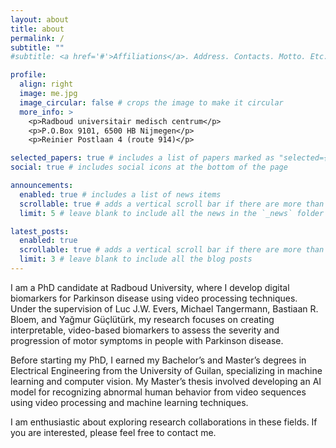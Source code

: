 ```yaml
---
layout: about
title: about
permalink: /
subtitle: "" 
#subtitle: <a href='#'>Affiliations</a>. Address. Contacts. Motto. Etc.

profile:
  align: right
  image: me.jpg
  image_circular: false # crops the image to make it circular
  more_info: >
    <p>Radboud universitair medisch centrum</p>
    <p>P.O.Box 9101, 6500 HB Nijmegen</p>
    <p>Reinier Postlaan 4 (route 914)</p>

selected_papers: true # includes a list of papers marked as "selected={true}"
social: true # includes social icons at the bottom of the page

announcements:
  enabled: true # includes a list of news items
  scrollable: true # adds a vertical scroll bar if there are more than 3 news items
  limit: 5 # leave blank to include all the news in the `_news` folder

latest_posts:
  enabled: true
  scrollable: true # adds a vertical scroll bar if there are more than 3 new posts items
  limit: 3 # leave blank to include all the blog posts
---
```


I am a PhD candidate at Radboud University, where I develop digital biomarkers for Parkinson disease using video processing techniques. Under the supervision of Luc J.W. Evers, Michael Tangermann, Bastiaan R. Bloem, and Yağmur Güçlütürk, my research focuses on creating interpretable, video-based biomarkers to assess the severity and progression of motor symptoms in people with Parkinson disease.

Before starting my PhD, I earned my Bachelor’s and Master’s degrees in Electrical Engineering from the University of Guilan, specializing in machine learning and computer vision. My Master’s thesis involved developing an AI model for recognizing abnormal human behavior from video sequences using video processing and machine learning techniques.

I am enthusiastic about exploring research collaborations in these fields. If you are interested, please feel free to contact me.
